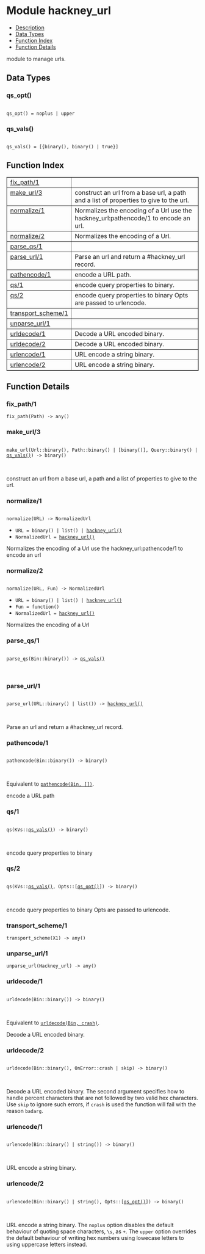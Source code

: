 

# Module hackney_url #
* [Description](#description)
* [Data Types](#types)
* [Function Index](#index)
* [Function Details](#functions)

module to manage urls.

<a name="types"></a>

## Data Types ##




### <a name="type-qs_opt">qs_opt()</a> ###


<pre><code>
qs_opt() = noplus | upper
</code></pre>




### <a name="type-qs_vals">qs_vals()</a> ###


<pre><code>
qs_vals() = [{binary(), binary() | true}]
</code></pre>

<a name="index"></a>

## Function Index ##


<table width="100%" border="1" cellspacing="0" cellpadding="2" summary="function index"><tr><td valign="top"><a href="#fix_path-1">fix_path/1</a></td><td></td></tr><tr><td valign="top"><a href="#make_url-3">make_url/3</a></td><td> construct an url from a base url, a path and a list of
properties to give to the url.</td></tr><tr><td valign="top"><a href="#normalize-1">normalize/1</a></td><td>Normalizes the encoding of a Url
use the hackney_url:pathencode/1 to encode an url.</td></tr><tr><td valign="top"><a href="#normalize-2">normalize/2</a></td><td>Normalizes the encoding of a Url.</td></tr><tr><td valign="top"><a href="#parse_qs-1">parse_qs/1</a></td><td></td></tr><tr><td valign="top"><a href="#parse_url-1">parse_url/1</a></td><td>Parse an url and return a #hackney_url record.</td></tr><tr><td valign="top"><a href="#pathencode-1">pathencode/1</a></td><td>encode a URL path.</td></tr><tr><td valign="top"><a href="#qs-1">qs/1</a></td><td>encode query properties to binary.</td></tr><tr><td valign="top"><a href="#qs-2">qs/2</a></td><td>encode query properties to binary
Opts are passed to urlencode.</td></tr><tr><td valign="top"><a href="#transport_scheme-1">transport_scheme/1</a></td><td></td></tr><tr><td valign="top"><a href="#unparse_url-1">unparse_url/1</a></td><td></td></tr><tr><td valign="top"><a href="#urldecode-1">urldecode/1</a></td><td>Decode a URL encoded binary.</td></tr><tr><td valign="top"><a href="#urldecode-2">urldecode/2</a></td><td>Decode a URL encoded binary.</td></tr><tr><td valign="top"><a href="#urlencode-1">urlencode/1</a></td><td>URL encode a string binary.</td></tr><tr><td valign="top"><a href="#urlencode-2">urlencode/2</a></td><td>URL encode a string binary.</td></tr></table>


<a name="functions"></a>

## Function Details ##

<a name="fix_path-1"></a>

### fix_path/1 ###

`fix_path(Path) -> any()`

<a name="make_url-3"></a>

### make_url/3 ###

<pre><code>
make_url(Url::binary(), Path::binary() | [binary()], Query::binary() | <a href="#type-qs_vals">qs_vals()</a>) -&gt; binary()
</code></pre>
<br />

construct an url from a base url, a path and a list of
properties to give to the url.

<a name="normalize-1"></a>

### normalize/1 ###

<pre><code>
normalize(URL) -&gt; NormalizedUrl
</code></pre>

<ul class="definitions"><li><code>URL = binary() | list() | <a href="#type-hackney_url">hackney_url()</a></code></li><li><code>NormalizedUrl = <a href="#type-hackney_url">hackney_url()</a></code></li></ul>

Normalizes the encoding of a Url
use the hackney_url:pathencode/1 to encode an url

<a name="normalize-2"></a>

### normalize/2 ###

<pre><code>
normalize(URL, Fun) -&gt; NormalizedUrl
</code></pre>

<ul class="definitions"><li><code>URL = binary() | list() | <a href="#type-hackney_url">hackney_url()</a></code></li><li><code>Fun = function()</code></li><li><code>NormalizedUrl = <a href="#type-hackney_url">hackney_url()</a></code></li></ul>

Normalizes the encoding of a Url

<a name="parse_qs-1"></a>

### parse_qs/1 ###

<pre><code>
parse_qs(Bin::binary()) -&gt; <a href="#type-qs_vals">qs_vals()</a>
</code></pre>
<br />

<a name="parse_url-1"></a>

### parse_url/1 ###

<pre><code>
parse_url(URL::binary() | list()) -&gt; <a href="#type-hackney_url">hackney_url()</a>
</code></pre>
<br />

Parse an url and return a #hackney_url record.

<a name="pathencode-1"></a>

### pathencode/1 ###

<pre><code>
pathencode(Bin::binary()) -&gt; binary()
</code></pre>
<br />

Equivalent to [`pathencode(Bin, [])`](#pathencode-2).

encode a URL path

<a name="qs-1"></a>

### qs/1 ###

<pre><code>
qs(KVs::<a href="#type-qs_vals">qs_vals()</a>) -&gt; binary()
</code></pre>
<br />

encode query properties to binary

<a name="qs-2"></a>

### qs/2 ###

<pre><code>
qs(KVs::<a href="#type-qs_vals">qs_vals()</a>, Opts::[<a href="#type-qs_opt">qs_opt()</a>]) -&gt; binary()
</code></pre>
<br />

encode query properties to binary
Opts are passed to urlencode.

<a name="transport_scheme-1"></a>

### transport_scheme/1 ###

`transport_scheme(X1) -> any()`

<a name="unparse_url-1"></a>

### unparse_url/1 ###

`unparse_url(Hackney_url) -> any()`

<a name="urldecode-1"></a>

### urldecode/1 ###

<pre><code>
urldecode(Bin::binary()) -&gt; binary()
</code></pre>
<br />

Equivalent to [`urldecode(Bin, crash)`](#urldecode-2).

Decode a URL encoded binary.

<a name="urldecode-2"></a>

### urldecode/2 ###

<pre><code>
urldecode(Bin::binary(), OnError::crash | skip) -&gt; binary()
</code></pre>
<br />

Decode a URL encoded binary.
The second argument specifies how to handle percent characters that are not
followed by two valid hex characters. Use `skip` to ignore such errors,
if `crash` is used the function will fail with the reason `badarg`.

<a name="urlencode-1"></a>

### urlencode/1 ###

<pre><code>
urlencode(Bin::binary() | string()) -&gt; binary()
</code></pre>
<br />

URL encode a string binary.

<a name="urlencode-2"></a>

### urlencode/2 ###

<pre><code>
urlencode(Bin::binary() | string(), Opts::[<a href="#type-qs_opt">qs_opt()</a>]) -&gt; binary()
</code></pre>
<br />

URL encode a string binary.
The `noplus` option disables the default behaviour of quoting space
characters, `\s`, as `+`. The `upper` option overrides the default behaviour
of writing hex numbers using lowecase letters to using uppercase letters
instead.

